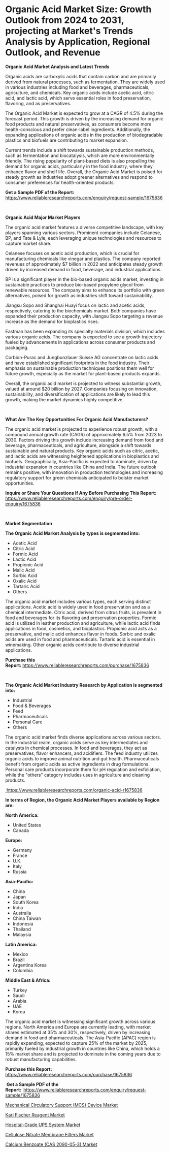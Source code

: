 <p><h1>Organic Acid Market Size: Growth Outlook from 2024 to 2031, projecting at Market's Trends Analysis by Application, Regional Outlook, and Revenue</h1></p><p><strong>Organic Acid Market Analysis and Latest Trends</strong></p>
<p><p>Organic acids are carboxylic acids that contain carbon and are primarily derived from natural processes, such as fermentation. They are widely used in various industries including food and beverages, pharmaceuticals, agriculture, and chemicals. Key organic acids include acetic acid, citric acid, and lactic acid, which serve essential roles in food preservation, flavoring, and as preservatives.</p><p>The Organic Acid Market is expected to grow at a CAGR of 4.5% during the forecast period. This growth is driven by the increasing demand for organic food products and natural preservatives, as consumers become more health-conscious and prefer clean-label ingredients. Additionally, the expanding applications of organic acids in the production of biodegradable plastics and biofuels are contributing to market expansion. </p><p>Current trends include a shift towards sustainable production methods, such as fermentation and biocatalysis, which are more environmentally friendly. The rising popularity of plant-based diets is also propelling the demand for organic acids, particularly in the food industry, where they enhance flavor and shelf life. Overall, the Organic Acid Market is poised for steady growth as industries adopt greener alternatives and respond to consumer preferences for health-oriented products.</p></p>
<p><strong>Get a Sample PDF of the Report:&nbsp;</strong> <a href="https://www.reliableresearchreports.com/enquiry/request-sample/1675836?utm_campaign=112&utm_medium=2&utm_source=Github&utm_content=ia&utm_term=10112024&utm_id=organic-acid">https://www.reliableresearchreports.com/enquiry/request-sample/1675836</a></p>
<p>&nbsp;</p>
<p><strong>Organic Acid Major Market Players</strong></p>
<p><p>The organic acid market features a diverse competitive landscape, with key players spanning various sectors. Prominent companies include Celanese, BP, and Tate & Lyle, each leveraging unique technologies and resources to capture market share.</p><p>Celanese focuses on acetic acid production, which is crucial for manufacturing chemicals like vinegar and plastics. The company reported revenues of approximately $7 billion in 2022 and anticipates steady growth driven by increased demand in food, beverage, and industrial applications.</p><p>BP is a significant player in the bio-based organic acids market, investing in sustainable practices to produce bio-based propylene glycol from renewable resources. The company aims to enhance its portfolio with green alternatives, poised for growth as industries shift toward sustainability.</p><p>Jiangsu Sopo and Shanghai Huayi focus on lactic and acetic acids, respectively, catering to the biochemicals market. Both companies have expanded their production capacity, with Jiangsu Sopo targeting a revenue increase as the demand for bioplastics rises.</p><p>Eastman has been expanding its specialty materials division, which includes various organic acids. The company is expected to see a growth trajectory fueled by advancements in applications across consumer products and packaging.</p><p>Corbion-Purac and Jungbunzlauer Suisse AG concentrate on lactic acids and have established significant footprints in the food industry. Their emphasis on sustainable production techniques positions them well for future growth, especially as the market for plant-based products expands.</p><p>Overall, the organic acid market is projected to witness substantial growth, valued at around $20 billion by 2027. Companies focusing on innovation, sustainability, and diversification of applications are likely to lead this growth, making the market dynamics highly competitive.</p></p>
<p>&nbsp;</p>
<p><strong>What Are The Key Opportunities For Organic Acid Manufacturers?</strong></p>
<p><p>The organic acid market is projected to experience robust growth, with a compound annual growth rate (CAGR) of approximately 6.5% from 2023 to 2030. Factors driving this growth include increasing demand from food and beverage, pharmaceuticals, and agriculture, alongside a shift towards sustainable and natural products. Key organic acids such as citric, acetic, and lactic acids are witnessing heightened applications in bioplastics and biofuels. Geographically, Asia-Pacific is expected to dominate, driven by industrial expansion in countries like China and India. The future outlook remains positive, with innovation in production technologies and increasing regulatory support for green chemicals anticipated to bolster market opportunities.</p></p>
<p><strong>Inquire or Share Your Questions If Any Before Purchasing This Report:</strong> <a href="https://www.reliableresearchreports.com/enquiry/pre-order-enquiry/1675836?utm_campaign=112&utm_medium=2&utm_source=Github&utm_content=ia&utm_term=10112024&utm_id=organic-acid">https://www.reliableresearchreports.com/enquiry/pre-order-enquiry/1675836</a></p>
<p>&nbsp;</p>
<p><strong>Market Segmentation</strong></p>
<p><strong>The Organic Acid Market Analysis by types is segmented into:</strong></p>
<p><ul><li>Acetic Acid</li><li>Citric Acid</li><li>Formic Acid</li><li>Lactic Acid</li><li>Propionic Acid</li><li>Malic Acid</li><li>Sorbic Acid</li><li>Oxalic Acid</li><li>Tartaric Acid</li><li>Others</li></ul></p>
<p><p>The organic acid market includes various types, each serving distinct applications. Acetic acid is widely used in food preservation and as a chemical intermediate. Citric acid, derived from citrus fruits, is prevalent in food and beverages for its flavoring and preservation properties. Formic acid is utilized in leather production and agriculture, while lactic acid finds applications in food, cosmetics, and bioplastics. Propionic acid acts as a preservative, and malic acid enhances flavor in foods. Sorbic and oxalic acids are used in food and pharmaceuticals. Tartaric acid is essential in winemaking. Other organic acids contribute to diverse industrial applications.</p></p>
<p><strong>Purchase this Report:&nbsp;</strong><a href="https://www.reliableresearchreports.com/purchase/1675836?utm_campaign=112&utm_medium=2&utm_source=Github&utm_content=ia&utm_term=10112024&utm_id=organic-acid">https://www.reliableresearchreports.com/purchase/1675836</a></p>
<p>&nbsp;</p>
<p><strong>The Organic Acid Market Industry Research by Application is segmented into:</strong></p>
<p><ul><li>Industrial</li><li>Food & Beverages</li><li>Feed</li><li>Pharmaceuticals</li><li>Personal Care</li><li>Others</li></ul></p>
<p><p>The organic acid market finds diverse applications across various sectors. In the industrial realm, organic acids serve as key intermediates and catalysts in chemical processes. In food and beverages, they act as preservatives, flavor enhancers, and acidifiers. The feed industry utilizes organic acids to improve animal nutrition and gut health. Pharmaceuticals benefit from organic acids as active ingredients in drug formulations. Personal care products incorporate them for pH regulation and exfoliation, while the "others" category includes uses in agriculture and cleaning products.</p></p>
<p><a href="https://www.reliableresearchreports.com/organic-acid-r1675836?utm_campaign=112&utm_medium=2&utm_source=Github&utm_content=ia&utm_term=10112024&utm_id=organic-acid">&nbsp;https://www.reliableresearchreports.com/organic-acid-r1675836</a></p>
<p><strong>In terms of Region, the Organic Acid Market Players available by Region are:</strong></p>
<p>
    <p> <strong> North America: </strong>
        <ul>
            <li>United States</li>
            <li>Canada</li>
        </ul>
        </p> 
    <p> <strong> Europe: </strong>
        <ul>
            <li>Germany</li>
            <li>France</li>
            <li>U.K.</li>
            <li>Italy</li>
            <li>Russia</li>
        </ul>
        </p> 
    <p> <strong> Asia-Pacific: </strong>
        <ul>
            <li>China</li>
            <li>Japan</li>
            <li>South Korea</li>
            <li>India</li>
            <li>Australia</li>
            <li>China Taiwan</li>
            <li>Indonesia</li>
            <li>Thailand</li>
            <li>Malaysia</li>
        </ul>
        </p> 
    <p> <strong> Latin America: </strong>
        <ul>
            <li>Mexico</li>
            <li>Brazil</li>
            <li>Argentina Korea</li>
            <li>Colombia</li>
        </ul>
        </p> 
    <p> <strong> Middle East & Africa: </strong>
        <ul>
            <li>Turkey</li>
            <li>Saudi</li>
            <li>Arabia</li>
            <li>UAE</li>
            <li>Korea</li>
        </ul>
    </p>
    </p>
<p><p>The organic acid market is witnessing significant growth across various regions. North America and Europe are currently leading, with market shares estimated at 35% and 30%, respectively, driven by increasing demand in food and pharmaceuticals. The Asia-Pacific (APAC) region is rapidly expanding, expected to capture 25% of the market by 2025, primarily fueled by industrial growth in countries like China, which holds a 15% market share and is projected to dominate in the coming years due to robust manufacturing capabilities.</p></p>
<p><strong>Purchase this Report: </strong><a href="https://www.reliableresearchreports.com/purchase/1675836?utm_campaign=112&utm_medium=2&utm_source=Github&utm_content=ia&utm_term=10112024&utm_id=organic-acid">https://www.reliableresearchreports.com/purchase/1675836</a></p>
<p>&nbsp;<strong>Get a Sample PDF of the Report:&nbsp;&nbsp;</strong><a href="https://www.reliableresearchreports.com/enquiry/request-sample/1675836?utm_campaign=112&utm_medium=2&utm_source=Github&utm_content=ia&utm_term=10112024&utm_id=organic-acid">https://www.reliableresearchreports.com/enquiry/request-sample/1675836</a></p>
<p><strong></strong></p>
<p><p><a href="https://issuu.com/reportprime-2/docs/mechanical-circulatory-support-mcs-_7fe3db92529f8c?utm_campaign=112&utm_medium=2&utm_source=Github&utm_content=ia&utm_term=10112024&utm_id=organic-acid">Mechanical Circulatory Support (MCS) Device Market</a></p><p><a href="https://github.com/inouyeaowaugh3/Market-Research-Report-List-1/blob/main/karl-fischer-reagent-market.md?utm_campaign=112&utm_medium=2&utm_source=Github&utm_content=ia&utm_term=10112024&utm_id=organic-acid">Karl Fischer Reagent Market</a></p><p><a href="https://issuu.com/reportprime-2/docs/hospital-grade-ups-system-market-si_24e95e2665fd5f?utm_campaign=112&utm_medium=2&utm_source=Github&utm_content=ia&utm_term=10112024&utm_id=organic-acid">Hospital-Grade UPS System Market</a></p><p><a href="https://github.com/c0mxahyman/Market-Research-Report-List-1/blob/main/cellulose-nitrate-membrane-filters-market.md?utm_campaign=112&utm_medium=2&utm_source=Github&utm_content=ia&utm_term=10112024&utm_id=organic-acid">Cellulose Nitrate Membrane Filters Market</a></p><p><a href="https://www.linkedin.com/pulse/calcium-benzoate-cas-2090-05-3-mosaic-piecing-together-global-flq1e?utm_campaign=112&utm_medium=2&utm_source=Github&utm_content=ia&utm_term=10112024&utm_id=organic-acid">Calcium Benzoate (CAS 2090-05-3) Market</a></p></p>